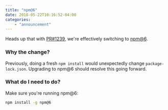 ```yaml
---
title: "npm@6"
date: 2018-05-22T10:16:52-04:00
categories:
    - "announcement"
---
```


Heads up that with [PR#1239](https://github.com/mattermost/mattermost-webapp/pull/1239), we're effectively switching to [npm@6](https://medium.com/npm-inc/announcing-npm-6-5d0b1799a905).

### Why the change?

Previously, doing a fresh `npm install` would unexpectedly change `package-lock.json`. Upgrading to npm@6 should resolve this going forward.

### What do I need to do?

Make sure you're running npm@6:
```bash
npm install -g npm@6
```

